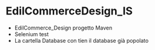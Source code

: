 # EdilCommerceDesign_IS
<ul>
<li>EdilCommerce_Design progetto Maven</li>
<li>Selenium test</li>
<li>La cartella Database con tien il database già popolato</li>
</ul>
